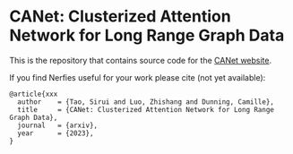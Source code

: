 # CANet: Clusterized Attention Network for Long Range Graph Data

This is the repository that contains source code for the [CANet website](https://CANet-GNN.github.io).

If you find Nerfies useful for your work please cite (not yet available):
```
@article{xxx
  author    = {Tao, Sirui and Luo, Zhishang and Dunning, Camille},
  title     = {CANet: Clusterized Attention Network for Long Range Graph Data},
  journal   = {arxiv},
  year      = {2023},
}
```

